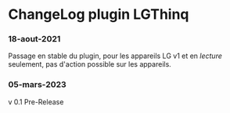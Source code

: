 # ChangeLog plugin LGThinq

### 18-aout-2021
Passage en stable du plugin, pour les appareils LG v1 et en _lecture_ seulement, pas d'action possible sur les appareils.

### 05-mars-2023

v 0.1 Pre-Release